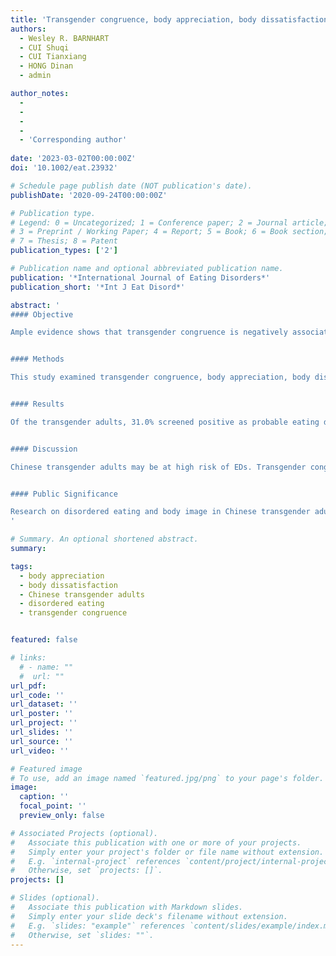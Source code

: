 ```yaml
---
title: 'Transgender congruence, body appreciation, body dissatisfaction, and disordered eating in Chinese transgender adults'
authors:
  - Wesley R. BARNHART
  - CUI Shuqi
  - CUI Tianxiang
  - HONG Dinan
  - admin

author_notes:
  - 
  -
  - 
  -
  - 'Corresponding author'
 
date: '2023-03-02T00:00:00Z'
doi: '10.1002/eat.23932'

# Schedule page publish date (NOT publication's date).
publishDate: '2020-09-24T00:00:00Z'

# Publication type.
# Legend: 0 = Uncategorized; 1 = Conference paper; 2 = Journal article;
# 3 = Preprint / Working Paper; 4 = Report; 5 = Book; 6 = Book section;
# 7 = Thesis; 8 = Patent
publication_types: ['2']

# Publication name and optional abbreviated publication name.
publication: '*International Journal of Eating Disorders*'
publication_short: '*Int J Eat Disord*'

abstract: '
#### Objective

Ample evidence shows that transgender congruence is negatively associated with body dissatisfaction and disordered eating in the Western context; however, limited research has explored these relationships in non-Western populations (e.g., Chinese transgender adults). Moreover, to our knowledge, there has been no research describing disordered eating in Chinese transgender adults. Thus, this study aimed to explore group differences in and relationships between transgender congruence, body appreciation, body dissatisfaction, and disordered eating in Chinese transgender adults.


#### Methods

This study examined transgender congruence, body appreciation, body dissatisfaction, and disordered eating in a sample of Chinese transgender adults (*N* = 200). Chi-square, *F* tests, and correlation analyses were conducted to examine group differences and relationships between study variables.


#### Results

Of the transgender adults, 31.0% screened positive as probable eating disorder (ED) cases. There were no gender identity differences in the study variables. Transgender congruence was positively associated body appreciation (*r* = .40, *p* < .001) and negatively associated with body dissatisfaction (*r* = −.26, *p* < .001) and disordered eating (*r* = −.15, *p* = .031).


#### Discussion

Chinese transgender adults may be at high risk of EDs. Transgender congruence and body appreciation may serve a protective role in the context of eating pathology in Chinese transgender adults. Future research is needed to validate the observed relationships between transgender congruence, body appreciation, body dissatisfaction, and disordered eating in Chinese transgender adults.


#### Public Significance

Research on disordered eating and body image in Chinese transgender adults is limited. This study describes disordered eating and its relations with transgender congruence, body appreciation, and body dissatisfaction in Chinese transgender adults. Findings highlight the need for and implications of ED intervention in Chinese transgender adults.
'

# Summary. An optional shortened abstract.
summary: 

tags:
  - body appreciation
  - body dissatisfaction
  - Chinese transgender adults
  - disordered eating
  - transgender congruence


featured: false

# links:
  # - name: ""
  #  url: ""
url_pdf: 
url_code: ''
url_dataset: ''
url_poster: ''
url_project: ''
url_slides: ''
url_source: ''
url_video: ''

# Featured image
# To use, add an image named `featured.jpg/png` to your page's folder.
image:
  caption: ''
  focal_point: ''
  preview_only: false

# Associated Projects (optional).
#   Associate this publication with one or more of your projects.
#   Simply enter your project's folder or file name without extension.
#   E.g. `internal-project` references `content/project/internal-project/index.md`.
#   Otherwise, set `projects: []`.
projects: []

# Slides (optional).
#   Associate this publication with Markdown slides.
#   Simply enter your slide deck's filename without extension.
#   E.g. `slides: "example"` references `content/slides/example/index.md`.
#   Otherwise, set `slides: ""`.
---
```

